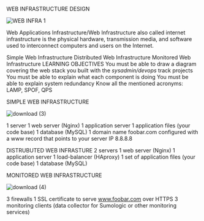 WEB INFRASTRUCTURE DESIGN

![WEB INFRA 1](https://user-images.githubusercontent.com/113608901/227137232-443b7e8a-3ecb-4baf-b457-cd13cd876b35.png)

Web Applications Infrastructure/Web Infrastructure also called internet infrastructure is the physical hardware, transmission media, and software used to interconnect computers and users on the Internet.

Simple Web Infrastructure
Distributed Web Infrastructure
Monitored Web Infrastructure
LEARNING OBJECTIVES
You must be able to draw a diagram covering the web stack you built with the *sysadmin/devops* track projects
You must be able to explain what each component is doing
You must be able to explain system redundancy
Know all the mentioned acronyms: LAMP, SPOF, QPS

SIMPLE WEB INFRASTRUCTURE

![download (3)](https://user-images.githubusercontent.com/113608901/227139884-10943df3-a2c0-44e8-a416-2888c8b969ef.jpg)

1 server
1 web server (Nginx)
1 application server
1 application files (your code base)
1 database (MySQL)
1 domain name foobar.com configured with a www record that points to your server IP 8.8.8.8

DISTRUBUTED WEB INFRASTURE
2 servers
1 web server (Nginx)
1 application server
1 load-balancer (HAproxy)
1 set of application files (your code base)
1 database (MySQL)

MONITORED WEB INFRASTRUCTURE

![download (4)](https://user-images.githubusercontent.com/113608901/227140075-b4948bb7-9f4c-4faf-acc2-eba64d51e47b.jpg)

3 firewalls
1 SSL certificate to serve www.foobar.com over HTTPS
3 monitoring clients (data collector for Sumologic or other monitoring services)
